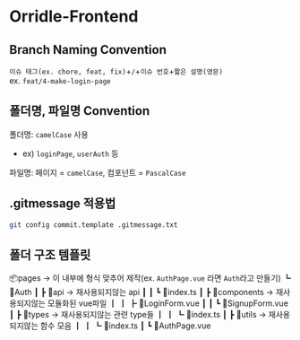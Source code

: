 # Orridle-Frontend

## Branch Naming Convention

`이슈 태그(ex. chore, feat, fix)`+`/`+`이슈 번호`+`짧은 설명(영문)` \
ex. `feat/4-make-login-page`

## 폴더명, 파일명 Convention

폴더명: `camelCase` 사용

- ex) `loginPage`, `userAuth` 등

파일명: 페이지 = `camelCase`, 컴포넌트 = `PascalCase`

## .gitmessage 적용법

```bash
git config commit.template .gitmessage.txt
```

## 폴더 구조 템플릿

📦pages -> 이 내부에 형식 맞추어 제작(ex. `AuthPage.vue` 라면 `Auth`라고 만들기)
┗ 📂Auth
┃ ┣ 📂api -> 재사용되지않는 api
┃ ┃ ┗ 📜index.ts
┃ ┣ 📂components -> 재사용되지않는 모듈화된 vue파일
┃ ┃ ┣ 📜LoginForm.vue
┃ ┃ ┗ 📜SignupForm.vue
┃ ┣ 📂types -> 재사용되지않는 관련 type들
┃ ┃ ┗ 📜index.ts
┃ ┣ 📂utils -> 재사용되지않는 함수 모음
┃ ┃ ┗ 📜index.ts
┃ ┗ 📜AuthPage.vue
